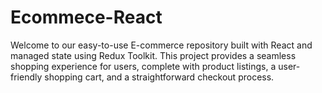 # Ecommece-React
Welcome to our easy-to-use E-commerce repository built with React and managed state using Redux Toolkit. This project provides a seamless shopping experience for users, complete with product listings, a user-friendly shopping cart, and a straightforward checkout process.
